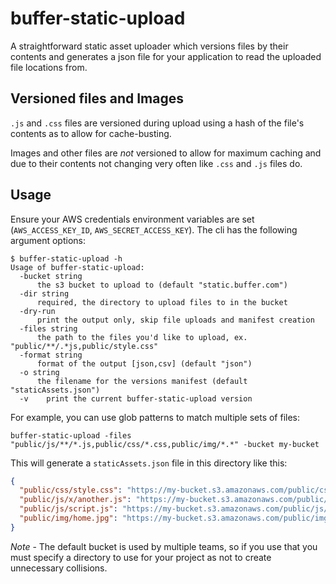 # buffer-static-upload

A straightforward static asset uploader which versions files by their contents
and generates a json file for your application to read the uploaded file
locations from.

## Versioned files and Images

`.js` and `.css` files are versioned during upload using a hash of the file's
contents as to allow for cache-busting.

Images and other files are *not* versioned to allow for maximum caching and due
to their contents not changing very often like `.css` and `.js` files do.

## Usage

Ensure your AWS credentials environment variables are set (`AWS_ACCESS_KEY_ID`,
`AWS_SECRET_ACCESS_KEY`). The cli has the following argument options:

```
$ buffer-static-upload -h
Usage of buffer-static-upload:
  -bucket string
      the s3 bucket to upload to (default "static.buffer.com")
  -dir string
      required, the directory to upload files to in the bucket
  -dry-run
      print the output only, skip file uploads and manifest creation
  -files string
      the path to the files you'd like to upload, ex. "public/**/.*js,public/style.css"
  -format string
      format of the output [json,csv] (default "json")
  -o string
      the filename for the versions manifest (default "staticAssets.json")
  -v	print the current buffer-static-upload version
```

For example, you can use glob patterns to match multiple sets of files:

```
buffer-static-upload -files "public/js/**/*.js,public/css/*.css,public/img/*.*" -bucket my-bucket
```

This will generate a `staticAssets.json` file in this directory like this:

```json
{
  "public/css/style.css": "https://my-bucket.s3.amazonaws.com/public/css/style.11985b07e3121564a73d4d6821bfcfe7.css",
  "public/js/x/another.js": "https://my-bucket.s3.amazonaws.com/public/js/x/another.bfa2d0f60841707efe7be0a94c4caacf.js",
  "public/js/script.js": "https://my-bucket.s3.amazonaws.com/public/js/script.d55002b60fcfff0b3d355184d23af6f7.js",
  "public/img/home.jpg": "https://my-bucket.s3.amazonaws.com/public/img/home.jpg",
}
```

*Note* - The default bucket is used by multiple teams, so if you use that you
must specify a directory to use for your project as not to create unnecessary
collisions.
